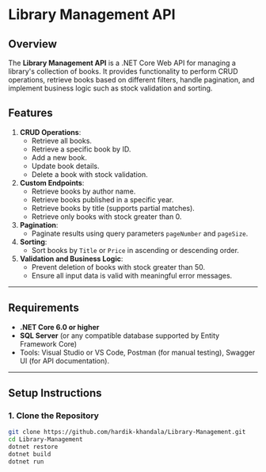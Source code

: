 # Library Management API

## Overview
The **Library Management API** is a .NET Core Web API for managing a library's collection of books. It provides functionality to perform CRUD operations, retrieve books based on different filters, handle pagination, and implement business logic such as stock validation and sorting.

## Features
1. **CRUD Operations**:
   - Retrieve all books.
   - Retrieve a specific book by ID.
   - Add a new book.
   - Update book details.
   - Delete a book with stock validation.
2. **Custom Endpoints**:
   - Retrieve books by author name.
   - Retrieve books published in a specific year.
   - Retrieve books by title (supports partial matches).
   - Retrieve only books with stock greater than 0.
3. **Pagination**:
   - Paginate results using query parameters `pageNumber` and `pageSize`.
4. **Sorting**:
   - Sort books by `Title` or `Price` in ascending or descending order.
5. **Validation and Business Logic**:
   - Prevent deletion of books with stock greater than 50.
   - Ensure all input data is valid with meaningful error messages.

---

## Requirements
- **.NET Core 6.0 or higher**
- **SQL Server** (or any compatible database supported by Entity Framework Core)
- Tools: Visual Studio or VS Code, Postman (for manual testing), Swagger UI (for API documentation).

---

## Setup Instructions

### 1. Clone the Repository
```bash
git clone https://github.com/hardik-khandala/Library-Management.git
cd Library-Management
dotnet restore
dotnet build
dotnet run
```
